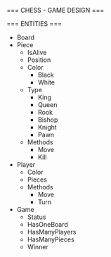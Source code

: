 === CHESS - GAME DESIGN ===

=== ENTITIES ===
- Board
- Piece
    - IsAlive
    - Position
    - Color
        - Black
        - White
    - Type
        - King
        - Queen
        - Rook
        - Bishop
        - Knight
        - Pawn
    - Methods
        - Move
        - Kill
- Player
    - Color
    - Pieces
    - Methods
        - Move
        - Turn
- Game
    - Status
    - HasOneBoard
    - HasManyPlayers
    - HasManyPieces
    - Winner